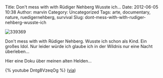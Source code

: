 Title: Don't mess with with Rüdiger Nehberg Wusste ich...
Date: 2012-06-05 10:38
Author: marvin
Category: Uncategorized
Tags: arte, documentary, nature, ruedigernehberg, survival
Slug: dont-mess-with-with-rudiger-nehberg-wusste-ich

![339369]({static}/images/339369.png)

Don't mess with with Rüdiger Nehberg. Wusste ich schon als Kind. Ein
großes Idol. Nur leider würde ich glaube ich in der Wildnis nur eine
Nacht überleben...

Hier eine Doku über meinen alten Helden...

{% youtube Dntg8VzeqOg   %}
([via](http://doktorsblog.de/2012/06/03/doku-rudiger-nehberg/))

